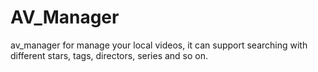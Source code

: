 # AV_Manager

av_manager for manage your local videos, it can support searching with different stars, tags, directors, series and so on.
